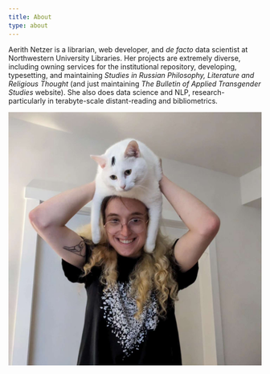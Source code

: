 ```yaml
---
title: About
type: about
---
```


Aerith Netzer is a librarian, web developer, and *de facto* data scientist at Northwestern University Libraries. Her projects are extremely diverse, including owning services for the institutional repository, developing, typesetting, and maintaining *Studies in Russian Philosophy, Literature and Religious Thought* (and just maintaining *The Bulletin of Applied Transgender Studies* website). She also does data science and NLP, research-particularly in terabyte-scale distant-reading and bibliometrics.

![image](image.JPG?width=200px)
